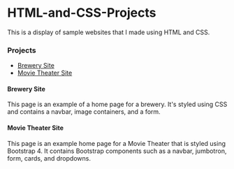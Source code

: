 # HTML-and-CSS-Projects


This is a display of sample websites that I made using HTML and CSS.


### Projects

- [Brewery Site](https://github.com/mdfull01/HTML-and-CSS-Projects/tree/main/Space_Station_Website_Project)
- [Movie Theater Site](https://github.com/mdfull01/HTML-and-CSS-Projects/tree/main/Theater_Project)

#### Brewery Site

This page is an example of a home page for a brewery. It's styled using CSS and contains a navbar, image containers, and a form.

#### Movie Theater Site

This page is an example home page for a Movie Theater that is styled using Bootstrap 4. It contains Bootstrap components such as a navbar, jumbotron, form, cards, and dropdowns. 
